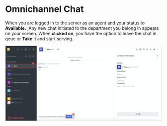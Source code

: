 # Omnichannel Chat

When you are logged in to the server as an agent and your status to **Available.** ,Any new chat initiated to the department you belong in appears on your screen. When **clicked on**, you have the option to leave the chat in qeue or **Take** it and start serving.

![Omnichannel take new conversation](<../../../.gitbook/assets/Omnichannel take new conversation>)
